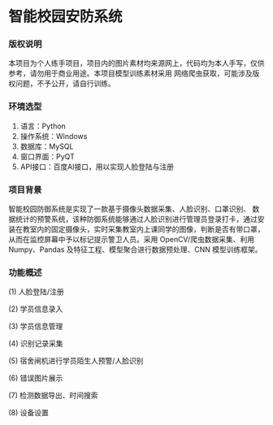 # 智能校园安防系统

### 版权说明

本项目为个人练手项目，项目内的图片素材均来源网上，代码均为本人手写，仅供参考，请勿用于商业用途。本项目模型训练素材采用 网络爬虫获取，可能涉及版权问题，不予公开，请自行训练。

### 环境选型

1. 语言：Python
2. 操作系统：Windows
3. 数据库：MySQL
4. 窗口界面：PyQT
5. API接口：百度AI接口，用以实现人脸登陆与注册

### 项目背景

智能校园防御系统是实现了一款基于摄像头数据采集、人脸识别、口罩识别、 数据统计的预警系统，该种防御系统能够通过人脸识别进行管理员登录打卡，通过安装在教室内的固定摄像头，实时采集教室内上课同学的图像，判断是否有带口罩，从而在监控屏幕中予以标记提示警卫人员。采用 OpenCV/爬虫数据采集、利用 Numpy、Pandas 及特征工程、模型聚合进行数据预处理、CNN 模型训练框架。

### 功能概述

(1) 人脸登陆/注册

(2) 学员信息录入

(3) 学员信息管理 

(4) 识别记录采集

(5) 宿舍闸机进行学员陌生人预警/人脸识别

(6) 错误图片展示

(7) 检测数据导出、时间搜索

(8) 设备设置

### 
